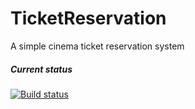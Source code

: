 # TicketReservation
A simple cinema ticket reservation system

##### Current status
[![Build status](https://ci.appveyor.com/api/projects/status/q817eh0niijcv5af?svg=true)](https://ci.appveyor.com/project/JachuPL/ticketreservation)
